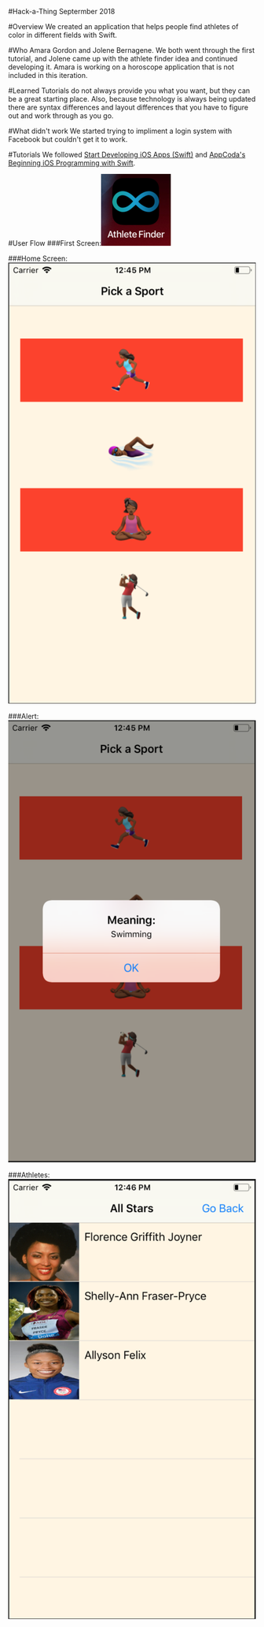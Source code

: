#Hack-a-Thing Septermber 2018

#Overview
We created an application that helps people find athletes of color in different fields with Swift.

#Who
Amara Gordon and Jolene Bernagene. We both went through the first tutorial, and Jolene came up with the athlete finder idea and continued developing it. Amara is working on a horoscope application that is not included in this iteration.

#Learned
Tutorials do not always provide you what you want, but they can be a great starting place. 
Also, because technology is always being updated there are syntax differences and layout differences that you have to figure out and work through as you go.

#What didn't work
We started trying to impliment a login system with Facebook but couldn't get it to work.

#Tutorials
We followed [Start Developing iOS Apps (Swift)](https://developer.apple.com/library/archive/referencelibrary/GettingStarted/DevelopiOSAppsSwift/PersistData.html#//apple_ref/doc/uid/TP40015214-CH14-SW1) and [AppCoda's Beginning iOS Programming with Swift](https://www.appcoda.com/learnswift/build-your-first-app.html).

#User Flow
###First Screen:![alt text](images/Logo.png)

###Home Screen:![alt text](images/Home.png)

###Alert:![alt text](images/Alert.png)

###Athletes:![alt text](images/List.png)



